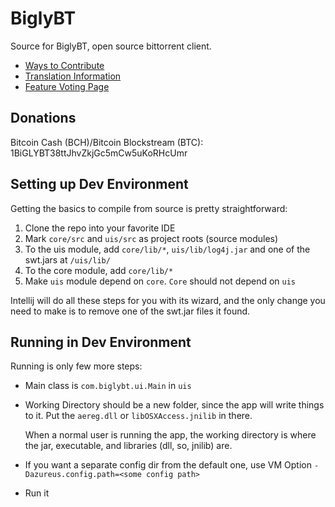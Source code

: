 # BiglyBT

Source for BiglyBT, open source bittorrent client.

* [Ways to Contribute](CONTRIBUTING.md)
* [Translation Information](TRANSLATE.md)
* [Feature Voting Page](https://vote.biglybt.com)

## Donations
Bitcoin Cash (BCH)/Bitcoin Blockstream (BTC): 1BiGLYBT38ttJhvZkjGc5mCw5uKoRHcUmr

## Setting up Dev Environment

Getting the basics to compile from source is pretty straightforward:

1. Clone the repo into your favorite IDE
1. Mark `core/src` and `uis/src` as project roots (source modules)
1. To the uis module, add `core/lib/*`, `uis/lib/log4j.jar` and one of the swt.jars at `/uis/lib/`
1. To the core module, add `core/lib/*`
1. Make `uis` module depend on `core`.  `Core` should not depend on `uis`

Intellij will do all these steps for you with its wizard, and the only change you need to make is to remove one of the swt.jar files it found.

## Running in Dev Environment

Running is only few more steps:

* Main class is `com.biglybt.ui.Main` in `uis`
* Working Directory should be a new folder, since the app will write things to it. Put the `aereg.dll` or `libOSXAccess.jnilib` in there.
  
  When a normal user is running the app, the working directory is where the jar, executable, and libraries (dll, so, jnilib) are.
* If you want a separate config dir from the default one, use VM Option `-Dazureus.config.path=<some config path>`
* Run it
